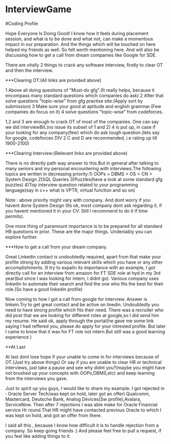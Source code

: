# InterviewGame

#Coding Profile

Hope Everyone Is Doing Good!
I know how it feels during placement session, and what is to be done and what not, can make a momentous impact in our preparation.
And the things which will be touched on here helped my friends as well. So felt worth mentioning here.
And will also be discussing how to get a call from dream companies like Google for SDE.

There are vitally 2 things to crack any software interview, firstly to clear OT and then the interview.

***Clearing OT:(All links are provided above)

1 Above all doing questions of "Must-do gfg".(It really helps, because it encompass many standard questions which companies do ask)
2 After that solve questions "topic-wise" from gfg practise site.(Apply sort by submission)
3 Make sure your good at aptitude and english grammar.(Few companies do focus on it)
4 solve questions "topic-wise" from codeforces.

1,2 and 3 are enough to crack OT of most of the companies.
One can say we did interviewBit.(no issue its subset of 1 and 2)
4 is put up, in case if your looking for any company(few) which do ask tough question.(lets say for google, codeforces DIV 2 C and D are recommended, i.e rating up till 1900-2100)


***Clearing Interview:(Relevant links are provided above)

There is no directly path way answer to this.But in general after talking to many seniors and my personal encountering with interviews.The following topics are written in
decreasing priority:1) OOPs > DBMS > OS > CN > System Design
2)SQL Queries
3)Puzzles(have a look at some standard gfg puzzles)
4)Top interview question related to your programming language(say in c++ what is VPTR, virtual function and so on)

Note : 
above priority might vary with company.
And dont worry if you havent done System Design (Its ok, most company dont ask regarding it, if you havent mentioned it in your CV. Still I recommend to do it if time permits).


One more thing of paramount importance is to be prepared for all standard HR questions in prior.
These are the major things. Undeniably you can explore further.


***How to get a call from your dream company.

Great Linkedin contact is undoubtedly required, apart from that make your profile strong by adding various relevant skills which you have or any other accomplishments.
Ill try to expalin its importance with an example, I got directly call for an interview from amazon for FT SDE role at hyd in my 3rd year(but since I was looking for intern, I didnt go). Various company uses linkedin to automate their search and find the one who fits the best for their role.(So have a good linkedin profile)

Now coming to how I got a call from google for interview. 
Answer is linkein.Try to get great contact and be active on linedin.
Undoubtedly you need to have strong profile which fits their need. There was a recruiter who did post that we are looking for different roles at google,so I
did send him my resume. He said ok, apply through the portal(he gave me some link saying I had reffered you, please do apply for your intrested profile.
But later I came to know that it was for FT role not intern.But still was a good learning experience )




**At Last

At last dont lose hope if your unable to come in for interviews because of OT.(Just try above things)
Or say if you are unable to clear HR or technical interviews, just take a pause and see why didnt you?(maybe you might have not brushed up your concepts with OOPs,DBMS,etc)
and keep learning from the interviews you gave.

Just to spirit up you guys, I would like to share my example. I got rejected in :
Oracle Server Tech(was kept on hold, later got an offer)
Qualcomm, Mastercard, Deutsche Bank, Analog Devices(Sw profile),Avalara, ServiceNow.
Then after 7 rejections I was able make for Oracle Financial service Hr round.That HR might have contacted previous Oracle to which I was kept on hold, and got an offer
from there.

I said all this , because I know how difficult it is to handle rejection from a company. 
So keep going friends :)
And please feel free to pull a request, if you feel like adding things to it.








